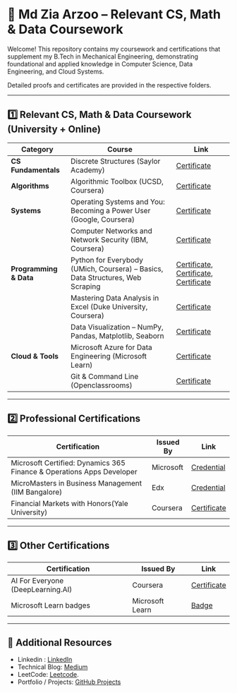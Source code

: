 # 📘 Md Zia Arzoo – Relevant CS, Math & Data Coursework

Welcome! This repository contains my coursework and certifications that supplement my B.Tech in Mechanical Engineering, demonstrating foundational and applied knowledge in Computer Science, Data Engineering, and Cloud Systems.  

Detailed proofs and certificates are provided in the respective folders.

---

## 1️⃣ Relevant CS, Math & Data Coursework (University + Online)

| Category               | Course                                                                                      | Link |
|------------------------|---------------------------------------------------------------------------------------------|------|
| **CS Fundamentals**    | Discrete Structures (Saylor Academy)                                              |[Certificate](https://learn.saylor.org/admin/tool/certificate/index.php?code=7872704344MA)|
| **Algorithms**         | Algorithmic Toolbox (UCSD, Coursera)                                                        | [Certificate](https://coursera.org/share/c115eea5f1d3066451f57ef1e0dc3e0f) |
| **Systems**            | Operating Systems and You: Becoming a Power User (Google, Coursera)                         | [Certificate](https://coursera.org/share/e9286d65beed25fe806c3afbfbb1b735) |
|                        | Computer Networks and Network Security (IBM, Coursera)                                      | [Certificate](https://coursera.org/share/51c35ba24a20ea3b6ddfb7b5bab766e0) |
| **Programming & Data** | Python for Everybody (UMich, Coursera) – Basics, Data Structures, Web Scraping              | [Certificate](https://coursera.org/share/ddd22d621c02d89f17d641378d0f4308), [Certificate](https://coursera.org/share/67119ab39ba2a848101948ec1631a953), [Certificate](https://www.coursera.org/account/accomplishments/verify/3QPQA9BF36WW?utm_source=link&utm_medium=certificate&utm_content=cert_image&utm_campaign=sharing_cta&utm_product=course) |
|                        | Mastering Data Analysis in Excel (Duke University, Coursera)                                | [Certificate](https://www.coursera.org/account/accomplishments/verify/R5FUNZFZNCVQ?utm_source=link&utm_medium=certificate&utm_content=cert_image&utm_campaign=sharing_cta&utm_product=course) |
|                        | Data Visualization – NumPy, Pandas, Matplotlib, Seaborn                                     | [Certificate](#) |
| **Cloud & Tools**      | Microsoft Azure for Data Engineering (Microsoft Learn)                                      | [Certificate](https://coursera.org/share/c033b8b2aabc4b2a1c54e79e4cb24e0d) |
|                        | Git & Command Line (Openclassrooms)                                                         | [Certificate](#) |


---

## 2️⃣ Professional Certifications

| Certification                                                                | Issued By       | Link |
|------------------------------------------------------------------------------|-----------------|------|
| Microsoft Certified: Dynamics 365 Finance & Operations Apps Developer        | Microsoft       | [Credential](https://learn.microsoft.com/en-us/users/ziaarzoo-3941/credentials/b039dbb2f706629f?ref=https%3A%2F%2Fwww.linkedin.com%2F) |
| MicroMasters in Business Management (IIM Bangalore)| Edx                     | [Credential](https://credentials.edx.org/records/programs/shared/48362f92be22463bba160bde829403e4)|
| Financial Markets with Honors(Yale University)                               | Coursera        | [Certificate](https://coursera.org/share/5e1c2f06defc8d73ac1187507b5496a8)  |


---
## 3️⃣ Other Certifications

| Certification                                                                | Issued By       | Link |
|------------------------------------------------------------------------------|-----------------|------|
| AI For Everyone (DeepLearning.AI)                                            | Coursera        | [Certificate](https://coursera.org/share/6b403279abdb2da9db8ee29fe8f88165) |
| Microsoft Learn badges                                                       | Microsoft Learn | [Badge](https://learn.microsoft.com/en-us/users/ziaarzoo-3941/achievements?ref=https%3A%2F%2Fwww.linkedin.com%2F&tab=credentials-tab) |

---

## 📂 Additional Resources

- Linkedin : [LinkedIn](https://www.linkedin.com/in/md-ziaarzoo/)
- Technical Blog: [Medium](https://medium.com/@ziaarzoo21)
- LeetCode: [Leetcode](https://medium.com/@ziaarzoo21). 
- Portfolio / Projects: [GitHub Projects](https://github.com/ziaarzoo21?tab=repositories)
